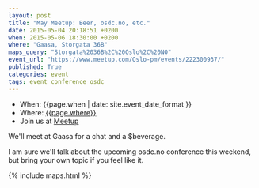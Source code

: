```yaml
---
layout: post
title: "May Meetup: Beer, osdc.no, etc."
date: 2015-05-04 20:18:51 +0200
when: 2015-05-06 18:30:00 +0200
where: "Gaasa, Storgata 36B"
maps_query: "Storgata%2036B%2C%20Oslo%2C%20NO"
event_url: "https://www.meetup.com/Oslo-pm/events/222300937/"
published: True
categories: event
tags: event conference osdc
---
```


* When: {{page.when | date: site.event_date_format }}
* Where: [{{page.where}}]({{site.maps_url}}{{page.maps_query}})
* Join us at [Meetup]({{page.event_url}})

We&#39;ll meet at Gaasa for a chat and a $beverage.

I am sure we&#39;ll talk about the upcoming osdc.no conference this weekend, but bring your own topic if you feel like it.

{% include maps.html %}